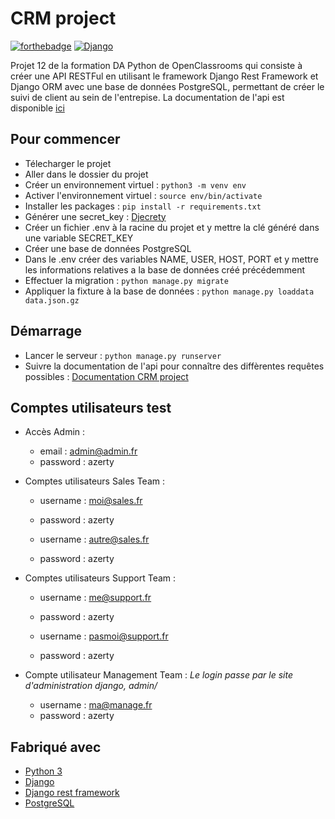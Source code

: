 # CRM project

[![forthebadge](https://forthebadge.com/images/badges/made-with-python.svg)](https://forthebadge.com) [![Django](https://img.shields.io/badge/Django-092E20?style=for-the-badge&logo=django&logoColor=white)](https://img.shields.io)


Projet 12 de la formation DA Python de OpenClassrooms qui consiste à créer une API RESTFul en utilisant le framework Django Rest Framework et Django ORM avec une base de données PostgreSQL, permettant de créer le suivi de client au sein de l'entrepise. 
La documentation de l'api est disponible [ici](https://documenter.getpostman.com/view/17717922/UVJbHHPv)

## Pour commencer

- Télecharger le projet
- Aller dans le dossier du projet
- Créer un environnement virtuel : ``python3 -m venv env``
- Activer l'environnement virtuel : ``source env/bin/activate``
- Installer les packages : ``pip install -r requirements.txt``
- Générer une secret_key : [Djecrety](https://djecrety.ir/)
- Créer un fichier .env à la racine du projet et y mettre la clé généré dans une variable SECRET_KEY
- Créer une base de données PostgreSQL
- Dans le .env créer des variables NAME, USER, HOST, PORT et y mettre les informations relatives a la base de données créé précédemment
- Effectuer la migration : ``python manage.py migrate``
- Appliquer la fixture à la base de données : ``python manage.py loaddata data.json.gz``

## Démarrage

- Lancer le serveur : ``python manage.py runserver``
- Suivre la documentation de l'api pour connaître des diffèrentes requêtes possibles : [Documentation CRM project](https://documenter.getpostman.com/view/17717922/UVJbHHPv)

## Comptes utilisateurs test 

* Accès Admin :  
    - email : admin@admin.fr  
    - password : azerty

* Comptes utilisateurs Sales Team :  
    - username : moi@sales.fr
    - password : azerty

    - username : autre@sales.fr
    - password : azerty

* Comptes utilisateurs Support Team :  
    - username : me@support.fr
    - password : azerty

    - username : pasmoi@support.fr
    - password : azerty

* Compte utilisateur Management Team :
    *Le login passe par le site d'administration django, admin/*
    - username : ma@manage.fr
    - password : azerty

## Fabriqué avec

* [Python 3](https://www.python.org/)
* [Django](https://www.djangoproject.com/)
* [Django rest framework](https://www.django-rest-framework.org/)
* [PostgreSQL](https://www.postgresql.org/)
